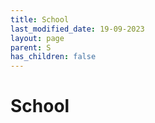 ```yaml
---
title: School
last_modified_date: 19-09-2023
layout: page
parent: S
has_children: false
---
```


School
======

